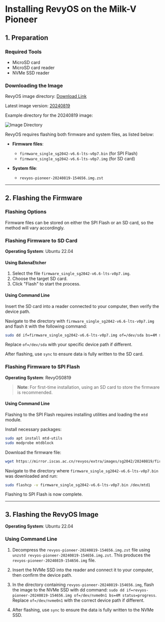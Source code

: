 # Installing RevyOS on the Milk-V Pioneer

## 1. Preparation

### Required Tools

- MicroSD card
- MicroSD card reader
- NVMe SSD reader

### Downloading the Image

RevyOS image directory: [Download Link](https://mirror.iscas.ac.cn/revyos/extra/images/sg2042/)

Latest image version: [20240819](https://mirror.iscas.ac.cn/revyos/extra/images/sg2042/20240819/)

Example directory for the 20240819 image:

![Image Directory](image%20for%20flash/pioneer-image-dir.png)

RevyOS requires flashing both firmware and system files, as listed below:

- **Firmware files**:
  - `firmware_single_sg2042-v6.6-lts-v0p7.bin` (for SPI Flash)
  - `firmware_single_sg2042-v6.6-lts-v0p7.img` (for SD card)

- **System file**:
  - `revyos-pioneer-20240819-154656.img.zst`

---

## 2. Flashing the Firmware

### Flashing Options

Firmware files can be stored on either the SPI Flash or an SD card, so the method will vary accordingly.

### Flashing Firmware to SD Card

**Operating System**: Ubuntu 22.04

#### Using BalenaEtcher

1. Select the file `firmware_single_sg2042-v6.6-lts-v0p7.img`.
2. Choose the target SD card.
3. Click "Flash" to start the process.

#### Using Command Line

Insert the SD card into a reader connected to your computer, then verify the device path.

Navigate to the directory with `firmware_single_sg2042-v6.6-lts-v0p7.img` and flash it with the following command:

```bash
sudo dd if=firmware_single_sg2042-v6.6-lts-v0p7.img of=/dev/sda bs=4M status=progress
```

Replace `of=/dev/sda` with your specific device path if different.

After flashing, use `sync` to ensure data is fully written to the SD card.

### Flashing Firmware to SPI Flash

**Operating System**: RevyOS0819

> **Note**: For first-time installation, using an SD card to store the firmware is recommended.

#### Using Command Line

Flashing to the SPI Flash requires installing utilities and loading the `mtd` module.

Install necessary packages:

   ```bash
   sudo apt install mtd-utils
   sudo modprobe mtdblock
   ```

Download the firmware file:

   ```bash
   wget https://mirror.iscas.ac.cn/revyos/extra/images/sg2042/20240819/firmware_single_sg2042-v6.6-lts-v0p7.bin
   ```

Navigate to the directory where `firmware_single_sg2042-v6.6-lts-v0p7.bin` was downloaded and run:

   ```bash
   sudo flashcp -v firmware_single_sg2042-v6.6-lts-v0p7.bin /dev/mtd1
   ```

Flashing to SPI Flash is now complete.

---

## 3. Flashing the RevyOS Image

**Operating System**: Ubuntu 22.04

### Using Command Line

1. Decompress the `revyos-pioneer-20240819-154656.img.zst` file using `unzstd revyos-pioneer-20240819-154656.img.zst`. This produces the `revyos-pioneer-20240819-154656.img` file.

2. Insert the NVMe SSD into the reader and connect it to your computer, then confirm the device path.

3. In the directory containing `revyos-pioneer-20240819-154656.img`, flash the image to the NVMe SSD with dd command: `sudo dd if=revyos-pioneer-20240819-154656.img of=/dev/nvme0n1 bs=4M status=progress`. Replace `of=/dev/nvme0n1` with the correct device path if different.

4. After flashing, use `sync` to ensure the data is fully written to the NVMe SSD.


